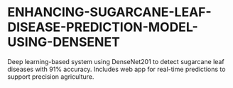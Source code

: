 # ENHANCING-SUGARCANE-LEAF-DISEASE-PREDICTION-MODEL-USING-DENSENET
Deep learning-based system using DenseNet201 to detect sugarcane leaf diseases with 91% accuracy. Includes web app for real-time predictions to support precision agriculture.
